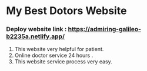 # My Best Dotors Website

### Deploy website link : https://admiring-galileo-b2235a.netlify.app/

 1. This website very helpful for patient.
 2. Online doctor service 24 hours .
 3. This website service process very easy.


